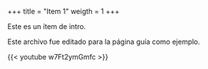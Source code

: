 +++
title = "Item 1"
weigth = 1
+++

Este es un ítem de intro.

Este archivo fue editado para la página guía como ejemplo.

{{< youtube w7Ft2ymGmfc >}}
